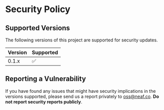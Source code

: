 # Security Policy

## Supported Versions

The following versions of this project are supported for security updates.

| Version | Supported          |
| ------- | ------------------ |
| 0.1.x   | :white_check_mark: |

## Reporting a Vulnerability

If you have found any issues that might have security implications in the versions supported, please send us a report privately to [oss@neaf.co](oss@neaf.co).
**Do not report security reports publicly**.
